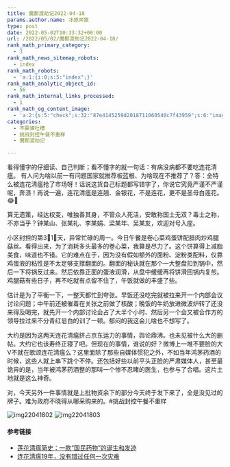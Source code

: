 ```yaml
---
title: 魔都渡劫记2022-04-18
params.author.name: 冰原奔狼
type: post
date: 2022-05-02T10:33:32+00:00
url: /2022/05/02/魔都渡劫记2022-04-18/
rank_math_primary_category:
  - 3
rank_math_news_sitemap_robots:
  - index
rank_math_robots:
  - 'a:1:{i:0;s:5:"index";}'
rank_math_analytic_object_id:
  - 56
rank_math_internal_links_processed:
  - 1
rank_math_og_content_image:
  - 'a:2:{s:5:"check";s:32:"87e4145259d2018711060540c7f43959";s:6:"images";a:0:{}}'
categories:
  - 不靠谱吐槽
  - 挑战封控午餐不重样
  - 魔都渡劫记

---
```

看得懂字的仔细读、自己判断；看不懂字的就一句话：有病没病都不要吃连花清瘟。 有人问为啥以前一有问题国家就推荐板蓝根、为啥现在不推荐了？答：全特么被连花清瘟抢了市场呀！话说这货自己标题都写错字了，你说它究竟严谨不严谨呢，奔溃！再说一遍，连花清瘟是连翘、金银花，不是连花，更不是圣母白莲花。😂💊

算无遗策，经达权变，唯独善其身，不管众人死活，安敢称国士无双？毒士之称，不亦当乎？钟某山、张某礼、李某娟、梁某年、吴某友，欢迎对号入座。

小区封控的第3⃣️1⃣️天，异常忙碌的周一。今日午餐是卷心菜鸡蛋饼配腊肉炒鸡腿菇丝。看得出来，为了消耗多头最多的卷心菜，我算是尽力了。这个饼算得上减脂美食，味道也不错。它的难点在于，因为没有假如额外的面粉、淀粉类配料，仅靠鸡蛋液的粘性是不太足够支撑翻面的。翻面的秘诀就在那个一大整盘扣到锅中，然后一下将锅反过来。然后依靠正面的蛋液润滑，从盘中缓缓再将饼滑回锅内复煎。鸡腿菇有些日子，再不吃就有点留不住了，午饭就做的丰盛了些。

估计是为了平衡一下，一整天都忙到夸张。早饭还没吃完就被拉来开一个内部会议讨论问题；中午前还被催着在关张之前做了核酸；晚饭的牛奶放进微波炉转了还没来得及喝完，就先开一个内部讨论会占了大半个小时、然后另一个会又被合作方的领导拉过来不分青红皂白的训了一顿。郁闷的我这会儿啥也不想写了。

大约是因为这两天连花清瘟挤占京东运力的事情，舆论鼎沸。也未见被什么大的删帖。大约它也该寿终正寝了吧。但现在的事情，谁说的好？微博上一堆不要脸的大V不就在歌颂连花清瘟么？这里面除了那些自媒体惯犯之外，不如当年鸿茅药酒的时候，这些人就上串下跳个不停。还包括好些以前平头正脸的严肃媒体人，甚至最诡异的是，当年被鸿茅药酒整的那叫一个惨不忍睹的医生，也参与了合唱。这片土地就是这么神奇。

对，今天另外一件事情就是上批物资余下的部分今天终于发下来了，全是没见过的牌子。难为政府不晓得从哪采购来的。#挑战封控午餐不重样

<img decoding="async" src="https://i0.wp.com/s2.loli.net/2022/05/02/E6ZF1dw3IJ4f2is.jpg?w=640&#038;ssl=1" alt="img22041802" data-recalc-dims="1" />
<img decoding="async" src="https://i0.wp.com/s2.loli.net/2022/05/02/a4JulmwFAoMPiKS.jpg?w=640&#038;ssl=1" alt="img22041803" data-recalc-dims="1" />

#### 参考链接

  * [莲花清瘟简史：一款“国民药物”的诞生和发迹][1]
  * [连花清瘟19年，没有错过任何一次灾难][2]

 [1]: https://mp.weixin.qq.com/s/M9HcRTRa1mgIqzIoB5cmIw
 [2]: https://mp.weixin.qq.com/s/ome03MWGj4Px67nNSfMZcQ
